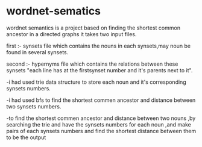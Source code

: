 # wordnet-sematics

wordnet semantics is a project based on finding the shortest common ancestor in a directed graphs 
it takes two input files. 


first :- synsets file which contains the nouns in each synsets,may noun be found in several synsets.


second :- hypernyms file which contains the relations between these synsets "each line has at the firstsynset number and it's parents next to it".

-i had used trie data structure to store  each noun and it's  corresponding  synsets numbers. 

-i had used bfs to find the shortest commen ancestor and distance between two synsets numbers. 

-to find  the shortest commen ancestor and distance between two nouns ,by searching the trie and have the synsets numbers for each noun
,and make pairs of each synsets numbers and find the shortest distance between them to be the output  
